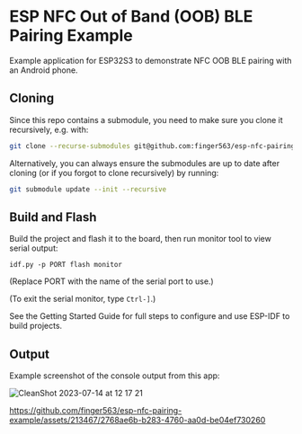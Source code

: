 # ESP NFC Out of Band (OOB) BLE Pairing Example

Example application for ESP32S3 to demonstrate NFC OOB BLE pairing with an Android
phone.

## Cloning

Since this repo contains a submodule, you need to make sure you clone it
recursively, e.g. with:

``` sh
git clone --recurse-submodules git@github.com:finger563/esp-nfc-pairing-example
```

Alternatively, you can always ensure the submodules are up to date after cloning
(or if you forgot to clone recursively) by running:

``` sh
git submodule update --init --recursive
```

## Build and Flash

Build the project and flash it to the board, then run monitor tool to view serial output:

```
idf.py -p PORT flash monitor
```

(Replace PORT with the name of the serial port to use.)

(To exit the serial monitor, type ``Ctrl-]``.)

See the Getting Started Guide for full steps to configure and use ESP-IDF to build projects.

## Output

Example screenshot of the console output from this app:

![CleanShot 2023-07-14 at 12 17 21](https://github.com/finger563/esp-nfc-pairing-example/assets/213467/d66dac41-f687-4e1d-b6dd-30feba18f6c3)

https://github.com/finger563/esp-nfc-pairing-example/assets/213467/2768ae6b-b283-4760-aa0d-be04ef730260
